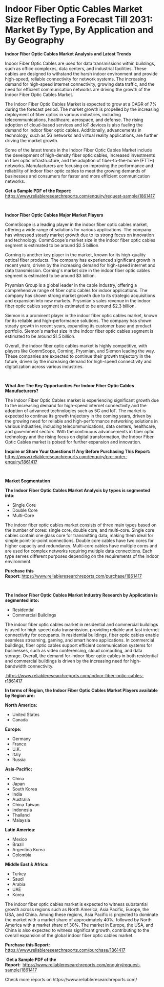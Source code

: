<p><h1>Indoor Fiber Optic Cables Market Size Reflecting a Forecast Till 2031: Market By Type, By Application and By Geography</h1></p><p><strong>Indoor Fiber Optic Cables Market Analysis and Latest Trends</strong></p>
<p><p>Indoor Fiber Optic Cables are used for data transmissions within buildings, such as office complexes, data centers, and industrial facilities. These cables are designed to withstand the harsh indoor environment and provide high-speed, reliable connectivity for network systems. The increasing demand for high-speed internet connectivity, growing data traffic, and the need for efficient communication networks are driving the growth of the Indoor Fiber Optic Cables Market.</p><p>The Indoor Fiber Optic Cables Market is expected to grow at a CAGR of 7% during the forecast period. The market growth is propelled by the increasing deployment of fiber optics in various industries, including telecommunications, healthcare, aerospace, and defense. The rising adoption of cloud-based services and IoT devices is also fueling the demand for indoor fiber optic cables. Additionally, advancements in technology, such as 5G networks and virtual reality applications, are further driving the market growth.</p><p>Some of the latest trends in the Indoor Fiber Optic Cables Market include the development of high-density fiber optic cables, increased investments in fiber optic infrastructure, and the adoption of fiber-to-the-home (FTTH) networks. Manufacturers are focusing on improving the performance and reliability of indoor fiber optic cables to meet the growing demands of businesses and consumers for faster and more efficient communication networks.</p></p>
<p><strong>Get a Sample PDF of the Report:&nbsp;</strong> <a href="https://www.reliableresearchreports.com/enquiry/request-sample/1861417">https://www.reliableresearchreports.com/enquiry/request-sample/1861417</a></p>
<p>&nbsp;</p>
<p><strong>Indoor Fiber Optic Cables Major Market Players</strong></p>
<p><p>CommScope is a leading player in the indoor fiber optic cables market, offering a wide range of solutions for various applications. The company has witnessed steady market growth due to its strong focus on innovation and technology. CommScope's market size in the indoor fiber optic cables segment is estimated to be around $2.5 billion.</p><p>Corning is another key player in the market, known for its high-quality optical fiber products. The company has experienced significant growth in recent years, driven by the increasing demand for high-speed internet and data transmission. Corning's market size in the indoor fiber optic cables segment is estimated to be around $3 billion.</p><p>Prysmian Group is a global leader in the cable industry, offering a comprehensive range of fiber optic cables for indoor applications. The company has shown strong market growth due to its strategic acquisitions and expansion into new markets. Prysmian's sales revenue in the indoor fiber optic cables segment is estimated to be around $2.3 billion.</p><p>Siemon is a prominent player in the indoor fiber optic cables market, known for its reliable and high-performance solutions. The company has shown steady growth in recent years, expanding its customer base and product portfolio. Siemon's market size in the indoor fiber optic cables segment is estimated to be around $1.5 billion.</p><p>Overall, the indoor fiber optic cables market is highly competitive, with players like CommScope, Corning, Prysmian, and Siemon leading the way. These companies are expected to continue their growth trajectory in the future, driven by the increasing demand for high-speed connectivity and digitalization across various industries.</p></p>
<p>&nbsp;</p>
<p><strong>What Are The Key Opportunities For Indoor Fiber Optic Cables Manufacturers?</strong></p>
<p><p>The Indoor Fiber Optic Cables market is experiencing significant growth due to the increasing demand for high-speed internet connectivity and the adoption of advanced technologies such as 5G and IoT. The market is expected to continue its growth trajectory in the coming years, driven by the growing need for reliable and high-performance networking solutions in various industries, including telecommunications, data centers, healthcare, and government sectors. With the continuous advancements in fiber optic technology and the rising focus on digital transformation, the Indoor Fiber Optic Cables market is poised for further expansion and innovation.</p></p>
<p><strong>Inquire or Share Your Questions If Any Before Purchasing This Report:</strong> <a href="https://www.reliableresearchreports.com/enquiry/pre-order-enquiry/1861417">https://www.reliableresearchreports.com/enquiry/pre-order-enquiry/1861417</a></p>
<p>&nbsp;</p>
<p><strong>Market Segmentation</strong></p>
<p><strong>The Indoor Fiber Optic Cables Market Analysis by types is segmented into:</strong></p>
<p><ul><li>Single Core</li><li>Double Core</li><li>Multi-Core</li></ul></p>
<p><p>The indoor fiber optic cables market consists of three main types based on the number of cores: single core, double core, and multi-core. Single core cables contain one glass core for transmitting data, making them ideal for simple point-to-point connections. Double core cables have two cores for higher capacity and redundancy. Multi-core cables have multiple cores and are used for complex networks requiring multiple data connections. Each type serves different purposes depending on the requirements of the indoor environment.</p></p>
<p><strong>Purchase this Report:&nbsp;</strong><a href="https://www.reliableresearchreports.com/purchase/1861417">https://www.reliableresearchreports.com/purchase/1861417</a></p>
<p>&nbsp;</p>
<p><strong>The Indoor Fiber Optic Cables Market Industry Research by Application is segmented into:</strong></p>
<p><ul><li>Residential</li><li>Commercial Buildings</li></ul></p>
<p><p>The indoor fiber optic cables market in residential and commercial buildings is used for high-speed data transmission, providing reliable and fast internet connectivity for occupants. In residential buildings, fiber optic cables enable seamless streaming, gaming, and smart home applications. In commercial buildings, fiber optic cables support efficient communication systems for businesses, such as video conferencing, cloud computing, and data storage. Overall, the demand for indoor fiber optic cables in both residential and commercial buildings is driven by the increasing need for high-bandwidth connectivity.</p></p>
<p><a href="https://www.reliableresearchreports.com/indoor-fiber-optic-cables-r1861417">&nbsp;https://www.reliableresearchreports.com/indoor-fiber-optic-cables-r1861417</a></p>
<p><strong>In terms of Region, the Indoor Fiber Optic Cables Market Players available by Region are:</strong></p>
<p>
    <p> <strong> North America: </strong>
        <ul>
            <li>United States</li>
            <li>Canada</li>
        </ul>
        </p> 
    <p> <strong> Europe: </strong>
        <ul>
            <li>Germany</li>
            <li>France</li>
            <li>U.K.</li>
            <li>Italy</li>
            <li>Russia</li>
        </ul>
        </p> 
    <p> <strong> Asia-Pacific: </strong>
        <ul>
            <li>China</li>
            <li>Japan</li>
            <li>South Korea</li>
            <li>India</li>
            <li>Australia</li>
            <li>China Taiwan</li>
            <li>Indonesia</li>
            <li>Thailand</li>
            <li>Malaysia</li>
        </ul>
        </p> 
    <p> <strong> Latin America: </strong>
        <ul>
            <li>Mexico</li>
            <li>Brazil</li>
            <li>Argentina Korea</li>
            <li>Colombia</li>
        </ul>
        </p> 
    <p> <strong> Middle East & Africa: </strong>
        <ul>
            <li>Turkey</li>
            <li>Saudi</li>
            <li>Arabia</li>
            <li>UAE</li>
            <li>Korea</li>
        </ul>
    </p>
    </p>
<p><p>The indoor fiber optic cables market is expected to witness substantial growth across regions such as North America, Asia Pacific, Europe, the USA, and China. Among these regions, Asia Pacific is projected to dominate the market with a market share of approximately 40%, followed by North America with a market share of 30%. The market in Europe, the USA, and China is also expected to witness significant growth, contributing to the overall expansion of the global indoor fiber optic cables market.</p></p>
<p><strong>Purchase this Report: </strong><a href="https://www.reliableresearchreports.com/purchase/1861417">https://www.reliableresearchreports.com/purchase/1861417</a></p>
<p>&nbsp;<strong>Get a Sample PDF of the Report:&nbsp;&nbsp;</strong><a href="https://www.reliableresearchreports.com/enquiry/request-sample/1861417">https://www.reliableresearchreports.com/enquiry/request-sample/1861417</a></p>
<p><strong></strong></p>
<p>Check more reports on https://www.reliableresearchreports.com/</p>